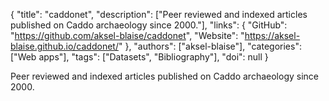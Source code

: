 {
  "title": "caddonet",
  "description": ["Peer reviewed and indexed articles published on Caddo archaeology since 2000."],
  "links": {
    "GitHub": "https://github.com/aksel-blaise/caddonet",
    "Website": "https://aksel-blaise.github.io/caddonet/"
  },
  "authors": ["aksel-blaise"],
  "categories": ["Web apps"],
  "tags": ["Datasets", "Bibliography"],
  "doi": null
}

<!-- Generated by csv2md.R – do not edit by hand -->

Peer reviewed and indexed articles published on Caddo archaeology since 2000.
